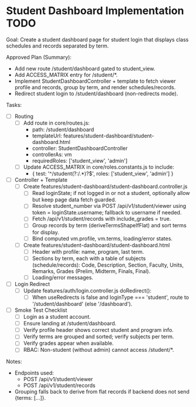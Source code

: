 # Student Dashboard Implementation TODO

Goal: Create a student dashboard page for student login that displays class schedules and records separated by term.

Approved Plan (Summary):
- Add new route /student/dashboard gated to student_view.
- Add ACCESS_MATRIX entry for /student/*.
- Implement StudentDashboardController + template to fetch viewer profile and records, group by term, and render schedules/records.
- Redirect student login to /student/dashboard (non-redirects mode).

Tasks:
- [ ] Routing
  - [ ] Add route in core/routes.js:
    - path: /student/dashboard
    - templateUrl: features/student-dashboard/student-dashboard.html
    - controller: StudentDashboardController
    - controllerAs: vm
    - requiredRoles: ['student_view', 'admin']
  - [ ] Update ACCESS_MATRIX in core/roles.constants.js to include:
    - { test: '^/student(?:/.*)?$', roles: ['student_view', 'admin'] }

- [ ] Controller + Template
  - [ ] Create features/student-dashboard/student-dashboard.controller.js
    - [ ] Read loginState; if not logged in or not a student, optionally allow but keep page data fetch guarded.
    - [ ] Resolve student_number via POST /api/v1/student/viewer using token = loginState.username; fallback to username if needed.
    - [ ] Fetch /api/v1/student/records with include_grades = true.
    - [ ] Group records by term (deriveTermsShapeIfFlat) and sort terms for display.
    - [ ] Bind computed vm.profile, vm.terms, loading/error states.
  - [ ] Create features/student-dashboard/student-dashboard.html
    - [ ] Header with profile: name, program, last term.
    - [ ] Sections by term, each with a table of subjects (schedule/records): Code, Description, Section, Faculty, Units, Remarks, Grades (Prelim, Midterm, Finals, Final).
    - [ ] Loading/error messages.

- [ ] Login Redirect
  - [ ] Update features/auth/login.controller.js doRedirect():
    - [ ] When useRedirects is false and loginType === 'student', route to '/student/dashboard' (else '/dashboard').

- [ ] Smoke Test Checklist
  - [ ] Login as a student account.
  - [ ] Ensure landing at /student/dashboard.
  - [ ] Verify profile header shows correct student and program info.
  - [ ] Verify terms are grouped and sorted; verify subjects per term.
  - [ ] Verify grades appear when available.
  - [ ] RBAC: Non-student (without admin) cannot access /student/*.

Notes:
- Endpoints used:
  - POST /api/v1/student/viewer
  - POST /api/v1/student/records
- Grouping falls back to derive from flat records if backend does not send {terms: [...]}.
